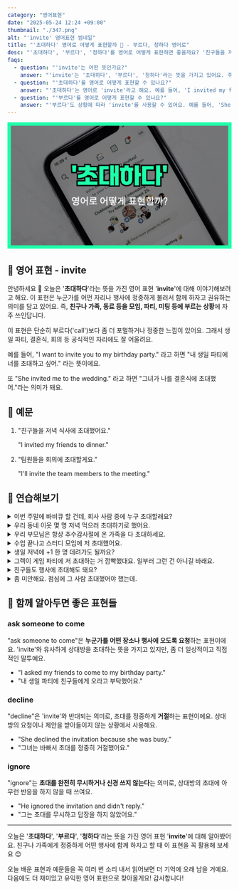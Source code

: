 ```yaml
---
category: "영어표현"
date: "2025-05-24 12:24 +09:00"
thumbnail: "./347.png"
alt: "'invite' 영어표현 썸네일"
title: "'초대하다' 영어로 어떻게 표현할까 🎉 - 부르다, 청하다 영어로"
desc: "'초대하다', '부르다', '청하다'를 영어로 어떻게 표현하면 좋을까요? '친구들을 저녁 식사에 초대했어요.', '팀원들을 회의에 초대할게요.' 등을 영어로 표현하는 법을 배워봅시다. 다양한 예문을 통해서 연습하고 본인의 표현으로 만들어 보세요."
faqs:
  - question: "'invite'는 어떤 뜻인가요?"
    answer: "'invite'는 '초대하다', '부르다', '청하다'라는 뜻을 가지고 있어요. 주로 친구나 가족, 동료를 모임이나 파티, 미팅 등에 정중하게 부를 때 사용해요."
  - question: "'초대하다'를 영어로 어떻게 표현할 수 있나요?"
    answer: "'초대하다'는 영어로 'invite'라고 해요. 예를 들어, 'I invited my friends to dinner.'는 '친구들을 저녁 식사에 초대했어요.'라는 뜻이에요."
  - question: "'부르다'를 영어로 어떻게 표현할 수 있나요?"
    answer: "'부르다'도 상황에 따라 'invite'를 사용할 수 있어요. 예를 들어, 'She invited me to the wedding.'은 '그녀가 나를 결혼식에 불렀어.'라는 뜻이에요."
---
```


!['invite' 영어표현 썸네일](./347.png)

## 🌟 영어 표현 - invite

안녕하세요 👋 오늘은 '**초대하다**'라는 뜻을 가진 영어 표현 '**invite**'에 대해 이야기해보려고 해요. 이 표현은 누군가를 어떤 자리나 행사에 정중하게 불러서 함께 하자고 권유하는 의미를 담고 있어요. 즉, **친구나 가족, 동료 등을 모임, 파티, 미팅 등에 부르는 상황**에 자주 쓰인답니다.

<script async src="https://pagead2.googlesyndication.com/pagead/js/adsbygoogle.js?client=ca-pub-1465612013356152"
     crossorigin="anonymous"></script>
<!-- engple-horizontal-ad -->

<ins class="adsbygoogle"
     style="display:block"
     data-ad-client="ca-pub-1465612013356152"
     data-ad-slot="2106896038"
     data-ad-format="auto"
     data-full-width-responsive="true"></ins>

<script>
     (adsbygoogle = window.adsbygoogle || []).push({});
</script>

이 표현은 단순히 부르다('call')보다 좀 더 포멀하거나 정중한 느낌이 있어요. 그래서 생일 파티, 결혼식, 회의 등 공식적인 자리에도 잘 어울려요.

예를 들어, "I want to invite you to my birthday party." 라고 하면 "내 생일 파티에 너를 초대하고 싶어." 라는 뜻이에요.

또 "She invited me to the wedding." 라고 하면 "그녀가 나를 결혼식에 초대했어."라는 의미가 돼요.

## 📖 예문

1. "친구들을 저녁 식사에 초대했어요."

   "I invited my friends to dinner."

2. "팀원들을 회의에 초대할게요."

   "I'll invite the team members to the meeting."

## 💬 연습해보기

<details>
<summary>이번 주말에 바비큐 할 건데, 회사 사람 중에 누구 초대할래요?</summary>
<span>I’m having a barbecue this weekend. Do you want to invite anyone from work?</span>
</details>

<details>
<summary>우리 동네 이웃 몇 명 저녁 먹으러 초대하기로 했어요.</summary>
<span>We <a href="/blog/in-english/062.decide-to/">decided to</a> invite a few neighbors over for dinner.</span>
</details>

<details>
<summary>우리 부모님은 항상 추수감사절에 온 가족을 다 초대하세요.</summary>
<span>My parents always invite the whole family for Thanksgiving.</span>
</details>

<details>
<summary>수업 끝나고 스터디 모임에 저 초대했어요.</summary>
<span>They invited me to join their study group after class.</span>
</details>

<details>
<summary>생일 저녁에 +1 한 명 데려가도 될까요?</summary>
<span>Can I invite a plus-one to your birthday dinner?</span>
</details>

<details>
<summary>그렉이 게임 파티에 저 초대하는 거 깜빡했대요. 일부러 그런 건 아니길 바래요.</summary>
<span>Greg <a href="/blog/in-english/023.forget/">forgot</a> to invite me to his game night. I hope it wasn’t on purpose.</span>
</details>

<details>
<summary>친구들도 행사에 초대해도 돼요?</summary>
<span>Are we <a href="/blog/in-english/027.allow-to-do/">allowed to</a> invite friends to the event?</span>
</details>

<details>
<summary>좀 미안해요. 점심에 그 사람 초대했어야 했는데.</summary>
<span>I feel bad. I should’ve invited him to lunch.</span>
</details>

## 🤝 함께 알아두면 좋은 표현들

### ask someone to come

"ask someone to come"은 **누군가를 어떤 장소나 행사에 오도록 요청**하는 표현이에요. 'invite'와 유사하게 상대방을 초대하는 뜻을 가지고 있지만, 좀 더 일상적이고 직접적인 말투예요.

- "I asked my friends to come to my birthday party."
- "내 생일 파티에 친구들에게 오라고 부탁했어요."

### decline

"decline"은 'invite'와 반대되는 의미로, 초대를 정중하게 **거절**하는 표현이에요. 상대방의 요청이나 제안을 받아들이지 않는 상황에서 사용해요.

- "She declined the invitation because she was busy."
- "그녀는 바빠서 초대를 정중히 거절했어요."

### ignore

"ignore"는 **초대를 완전히 무시하거나 신경 쓰지 않는다**는 의미로, 상대방의 초대에 아무런 반응을 하지 않을 때 쓰여요.

- "He ignored the invitation and didn't reply."
- "그는 초대를 무시하고 답장을 하지 않았어요."

---

오늘은 '**초대하다**', '**부르다**', '**청하다**'라는 뜻을 가진 영어 표현 '**invite**'에 대해 알아봤어요. 친구나 가족에게 정중하게 어떤 행사에 함께 하자고 할 때 이 표현을 꼭 활용해 보세요 😊

오늘 배운 표현과 예문들을 꼭 여러 번 소리 내서 읽어보면 더 기억에 오래 남을 거예요. 다음에도 더 재미있고 유익한 영어 표현으로 찾아올게요! 감사합니다!
